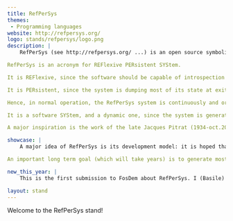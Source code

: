```yaml
---
title: RefPerSys
themes:
 - Programming languages
website: http://refpersys.org/
logo: stands/refpersys/logo.png
description: |
    RefPerSys (see http://refpersys.org/ ...) is an open source symbolic artificial intelligence project (GPLv3+ licensed), for GNU/Linux only (actually computers running some GNU/Linux system with a x86-64 processor) This is work in progress... It should become a declarative programming language, some kind of sophisticated expert system shell.

RefPerSys is an acronym for REFlexive PERsistent SYStem.

It is REFlexive, since the software should be capable of introspection (with the help of the libbacktrace library)

It is PERsistent, since the system is dumping most of its state at exit time, either in textual files or in databases. At startup time, the memory heap is reloaded from that state stored on disk.

Hence, in normal operation, the RefPerSys system is continuously and organically growing.

It is a software SYStem, and a dynamic one, since the system is generating more and more of its C++ source code. The long term goal is of course to generate all the C++ source code of the system from the persistent data.

A major inspiration is the work of the late Jacques Pitrat (1934-oct.2019). See e.g. his blog on http://bootstrappingartificialintelligence.fr/WordPress3/

showcase: |
    A major idea of RefPerSys is its development model: it is hoped that more and more C++ code would be generated by RefPerSys itself (at dump time), and less and less hand-written code in C++ will remain in the system.

An important long term goal (which will take years) is to generate most, and ideally all, the C++ code of RefPerSys at dump time. If possible, even to generate the shell scripts (etc...) to build the executable of RefPerSys from that C++ code.

new_this_year: |
    This is the first submission to FosDem about RefPerSys. I (Basile) did attend FosDem in 2015, to present there https://archive.fosdem.org/2015/schedule/event/gcc_melt/

layout: stand
---
```

Welcome to the RefPerSys stand!
